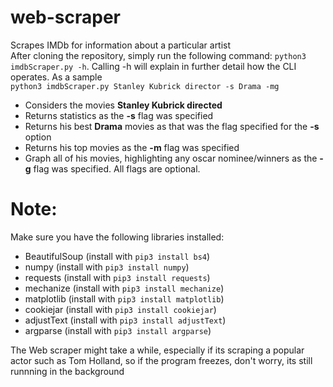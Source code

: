 # web-scraper
Scrapes IMDb for information about a particular artist  
After cloning the repository, simply run the following command:
 `python3 imdbScraper.py -h`. 
 Calling -h will explain in further detail how the CLI operates. As a sample  
 `python3 imdbScraper.py Stanley Kubrick director -s Drama -mg`  
 * Considers the movies **Stanley Kubrick directed** 
 * Returns statistics as the **-s** flag was specified
 * Returns his best **Drama** movies as that was the flag specified for the **-s** option
 * Returns his top movies as the **-m** flag was specified
 * Graph all of his movies, highlighting any oscar nominee/winners as the **-g** flag was specified.
 All flags are optional.
 # Note:
 Make sure you have the following libraries installed:
 * BeautifulSoup (install with `pip3 install bs4`)
 * numpy (install with `pip3 install numpy`)
 * requests (install with `pip3 install requests`)
 * mechanize (install with `pip3 install mechanize`)
 * matplotlib (install with `pip3 install matplotlib`)
 * cookiejar (install with `pip3 install cookiejar`)
 * adjustText (install with `pip3 install adjustText`)
 * argparse (install with `pip3 install argparse`)  
 
 The Web scraper might take a while, especially if its scraping a popular actor such as Tom Holland, so if the program freezes, don't worry,  its still runnning in the background
